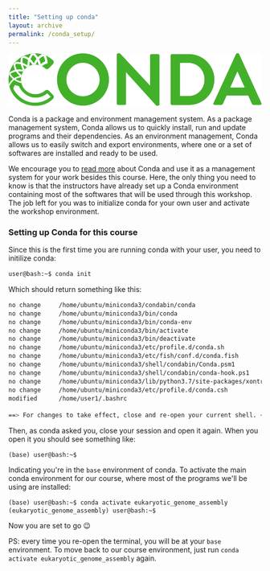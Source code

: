 ```yaml
---
title: "Setting up conda"
layout: archive
permalink: /conda_setup/
---
```



![](/images/conda_logo.svg)

Conda is a package and environment management system. As a package management system, Conda allows us to quickly install, run and update programs and their dependencies. As an environment management, Conda allows us to easily switch and export environments, where one or a set of softwares are installed and ready to be used. 

We encourage you to [read more](https://docs.conda.io/en/latest/) about Conda and use it as a management system for your work besides this course. Here, the only thing you need to know is that the instructors have already set up a Conda environment containing most of the softwares that will be used through this workshop. The job left for you was to initialize conda for your own user and activate the workshop environment.  

### Setting up Conda for this course

Since this is the first time you are running conda with your user, you need to initilize conda:

```bash 
user@bash:~$ conda init  
```  
Which should return something like this:  
```bash
no change     /home/ubuntu/miniconda3/condabin/conda
no change     /home/ubuntu/miniconda3/bin/conda
no change     /home/ubuntu/miniconda3/bin/conda-env
no change     /home/ubuntu/miniconda3/bin/activate
no change     /home/ubuntu/miniconda3/bin/deactivate
no change     /home/ubuntu/miniconda3/etc/profile.d/conda.sh
no change     /home/ubuntu/miniconda3/etc/fish/conf.d/conda.fish
no change     /home/ubuntu/miniconda3/shell/condabin/Conda.psm1
no change     /home/ubuntu/miniconda3/shell/condabin/conda-hook.ps1
no change     /home/ubuntu/miniconda3/lib/python3.7/site-packages/xontrib/conda.xsh
no change     /home/ubuntu/miniconda3/etc/profile.d/conda.csh
modified      /home/user1/.bashrc

==> For changes to take effect, close and re-open your current shell. <==
```  

Then, as conda asked you, close your session and open it again. When you open it you should see something like:
```
(base) user@bash:~$
``` 
Indicating you're in the `base` environment of conda. To activate the main conda environment for our course, where most of the programs we'll be using are installed:
```
(base) user@bash:~$ conda activate eukaryotic_genome_assembly
(eukaryotic_genome_assembly) user@bash:~$
```  

Now you are set to go :wink:  

PS: every time you re-open the terminal, you will be at your `base` environment. To move back to our course environment, just run `conda activate eukaryotic_genome_assembly` again.
